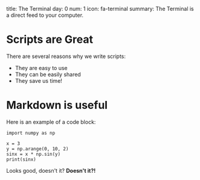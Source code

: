 title: The Terminal
day: 0
num: 1
icon: fa-terminal
summary: The Terminal is a direct feed to your computer.

# Scripts are Great

There are several reasons why we write scripts:

  - They are easy to use
  - They can be easily shared
  - They save us time!

# Markdown is useful

Here is an example of a code block:


    import numpy as np

    x = 3
    y = np.arange(0, 10, 2)
    sinx = x * np.sin(y)
    print(sinx)


Looks good, doesn't it?  **Doesn't it?!**